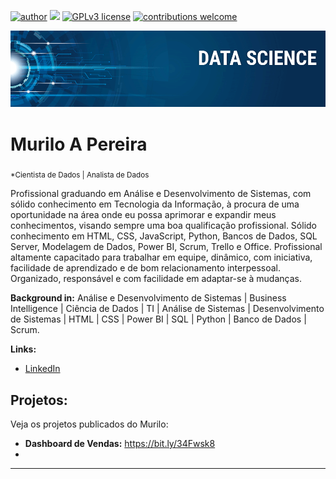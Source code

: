 [![author](https://img.shields.io/badge/author-muriloapereira-red.svg)](https://www.linkedin.com/in/murilo-a-pereira) [![](https://img.shields.io/badge/python-3.7+-blue.svg)](https://www.python.org/downloads/release/python-365/) [![GPLv3 license](https://img.shields.io/badge/License-GPLv3-blue.svg)](http://perso.crans.org/besson/LICENSE.html) [![contributions welcome](https://img.shields.io/badge/contributions-welcome-brightgreen.svg?style=flat)](https://github.com/muriloapereira/Portifolio-Data-Science/issues)

<p align="center">
  <img src="banner.png" >
</p>

# Murilo A Pereira
<sub>*Cientista de Dados | Analista de Dados</sub>

Profissional graduando em Análise e Desenvolvimento de Sistemas, com sólido conhecimento em Tecnologia da Informação, à procura de uma oportunidade na área onde eu possa aprimorar e expandir meus conhecimentos, visando sempre uma boa qualificação profissional. Sólido conhecimento em HTML, CSS, JavaScript, Python, Bancos de Dados, SQL Server, Modelagem de Dados, Power BI, Scrum, Trello e Office. Profissional altamente capacitado para trabalhar em equipe, dinâmico, com iniciativa, facilidade de aprendizado e de bom relacionamento interpessoal. Organizado, responsável e com facilidade em adaptar-se à mudanças.

**Background in:** Análise e Desenvolvimento de Sistemas | Business Intelligence | Ciência de Dados | TI | Análise de Sistemas | Desenvolvimento de Sistemas | HTML | CSS | Power BI | SQL | Python | Banco de Dados | Scrum.

**Links:**

* [LinkedIn](https://www.linkedin.com/in/murilo-a-pereira)



## Projetos:
Veja os projetos publicados do Murilo:

* **Dashboard de Vendas:** https://bit.ly/34Fwsk8
* 
---
